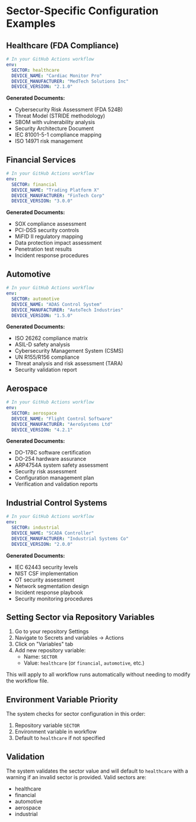 # Sector-Specific Configuration Examples

## Healthcare (FDA Compliance)
```yaml
# In your GitHub Actions workflow
env:
  SECTOR: healthcare
  DEVICE_NAME: "Cardiac Monitor Pro"
  DEVICE_MANUFACTURER: "MedTech Solutions Inc"
  DEVICE_VERSION: "2.1.0"
```

**Generated Documents:**
- Cybersecurity Risk Assessment (FDA 524B)
- Threat Model (STRIDE methodology)
- SBOM with vulnerability analysis
- Security Architecture Document
- IEC 81001-5-1 compliance mapping
- ISO 14971 risk management

## Financial Services
```yaml
# In your GitHub Actions workflow  
env:
  SECTOR: financial
  DEVICE_NAME: "Trading Platform X"
  DEVICE_MANUFACTURER: "FinTech Corp"
  DEVICE_VERSION: "3.0.0"
```

**Generated Documents:**
- SOX compliance assessment
- PCI-DSS security controls
- MiFID II regulatory mapping
- Data protection impact assessment
- Penetration test results
- Incident response procedures

## Automotive
```yaml
# In your GitHub Actions workflow
env:
  SECTOR: automotive
  DEVICE_NAME: "ADAS Control System"
  DEVICE_MANUFACTURER: "AutoTech Industries"
  DEVICE_VERSION: "1.5.0"
```

**Generated Documents:**
- ISO 26262 compliance matrix
- ASIL-D safety analysis
- Cybersecurity Management System (CSMS)
- UN R155/R156 compliance
- Threat analysis and risk assessment (TARA)
- Security validation report

## Aerospace
```yaml
# In your GitHub Actions workflow
env:
  SECTOR: aerospace
  DEVICE_NAME: "Flight Control Software"
  DEVICE_MANUFACTURER: "AeroSystems Ltd"
  DEVICE_VERSION: "4.2.1"
```

**Generated Documents:**
- DO-178C software certification
- DO-254 hardware assurance
- ARP4754A system safety assessment
- Security risk assessment
- Configuration management plan
- Verification and validation reports

## Industrial Control Systems
```yaml
# In your GitHub Actions workflow
env:
  SECTOR: industrial
  DEVICE_NAME: "SCADA Controller"
  DEVICE_MANUFACTURER: "Industrial Systems Co"
  DEVICE_VERSION: "2.0.0"
```

**Generated Documents:**
- IEC 62443 security levels
- NIST CSF implementation
- OT security assessment
- Network segmentation design
- Incident response playbook
- Security monitoring procedures

## Setting Sector via Repository Variables

1. Go to your repository Settings
2. Navigate to Secrets and variables → Actions
3. Click on "Variables" tab
4. Add new repository variable:
   - Name: `SECTOR`
   - Value: `healthcare` (or `financial`, `automotive`, etc.)

This will apply to all workflow runs automatically without needing to modify the workflow file.

## Environment Variable Priority

The system checks for sector configuration in this order:
1. Repository variable `SECTOR` 
2. Environment variable in workflow
3. Default to `healthcare` if not specified

## Validation

The system validates the sector value and will default to `healthcare` with a warning if an invalid sector is provided. Valid sectors are:
- healthcare
- financial
- automotive
- aerospace
- industrial